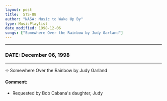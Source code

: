 ```yaml
---
layout: post
title:  STS-88
author: "NASA: Music to Wake Up By"
type: MusicPlaylist
date_modified: 1998-12-06
songs: ["Somewhere Over the Rainbow by Judy Garland"]
---
```


----
### DATE: December 06, 1998
----
⊹ Somewhere Over the Rainbow by Judy Garland

#### Comment:
* Requested by Bob Cabana's daughter, Judy



<br/>
<center>
	<a target="_blank"
	   href="https://twitter.com/intent/tweet?hashtags=Space,NASA,Playlist,NASAWakeupCalls,SpaceProgram&text={{ page.author}}, '{{ page.songs.first }}' {{ page.title }}, {{ page.date | date: '%B %d, %Y' }}. {{ site.url }}{{ page.url }}&via=nasawakeupcalls"><i class="fab fa-twitter" alt="Tweet this page" style="font-size: 1.3em;"></i></a>
	&nbsp; 	<i class="fas fa-user-astronaut" style="font-size: 1.5em;"></i> &nbsp;
    <a type="amzn" search="'Somewhere Over the Rainbow by Judy Garland'" category="popular music">
    <i class="fab fa-amazon" style="font-size: 1.3em;"></i></a>
</center>
